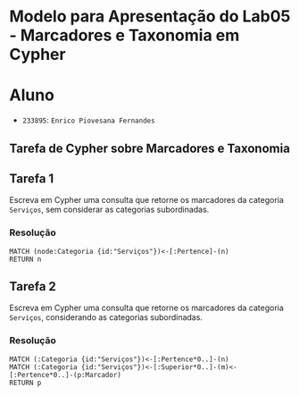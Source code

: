 # Modelo para Apresentação do Lab05 - Marcadores e Taxonomia em Cypher

# Aluno
* `233895`: `Enrico Piovesana Fernandes`

## Tarefa de Cypher sobre Marcadores e Taxonomia

## Tarefa 1

Escreva em Cypher uma consulta que retorne os marcadores da categoria `Serviços`, sem considerar as categorias subordinadas.

### Resolução
~~~cypher
MATCH (node:Categoria {id:"Serviços"})<-[:Pertence]-(n)
RETURN n
~~~

## Tarefa 2

Escreva em Cypher uma consulta que retorne os marcadores da categoria `Serviços`, considerando as categorias subordinadas.

### Resolução
~~~cypher
MATCH (:Categoria {id:"Serviços"})<-[:Pertence*0..]-(n)
MATCH (:Categoria {id:"Serviços"})<-[:Superior*0..]-(m)<-[:Pertence*0..]-(p:Marcador)
RETURN p
~~~

